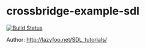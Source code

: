 crossbridge-example-sdl
=======================

[![Build Status](https://travis-ci.org/crossbridge-community/crossbridge-example-sdl.svg?branch=master)](https://travis-ci.org/crossbridge-community/crossbridge-example-sdl)

Author: http://lazyfoo.net/SDL_tutorials/